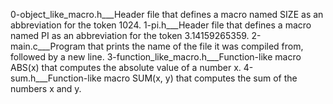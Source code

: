 0-object_like_macro.h___Header file that defines a macro named SIZE as an abbreviation for the token 1024.
1-pi.h___Header file that defines a macro named PI as an abbreviation for the token 3.14159265359.
2-main.c___Program that prints the name of the file it was compiled from, followed by a new line.
3-function_like_macro.h___Function-like macro ABS(x) that computes the absolute value of a number x.
4-sum.h___Function-like macro SUM(x, y) that computes the sum of the numbers x and y.
